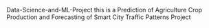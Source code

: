 Data-Science-and-ML-Project
this is a Prediction of Agriculture Crop Production and Forecasting of Smart City Traffic Patterns Project
